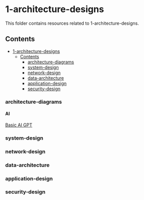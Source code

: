 # 1-architecture-designs

This folder contains resources related to 1-architecture-designs.

## Contents

- [1-architecture-designs](#1-architecture-designs)
    - [Contents](#contents)
        - [architecture-diagrams](#architecture-diagrams)
        - [system-design](#system-design)
        - [network-design](#network-design)
        - [data-architecture](#data-architecture)
        - [application-design](#application-design)
        - [security-design](#security-design)


<!-- - [architecture-diagrams](#architecture-diagrams)
- [system-design](#system-design)
- [network-design](#network-design)
- [data-architecture](#data-architecture)
- [application-design](#application-design)
- [security-design](#security-design) -->

### architecture-diagrams

#### AI

[Basic AI GPT](ai-basic.drawio)


### system-design

### network-design

### data-architecture

### application-design

### security-design
